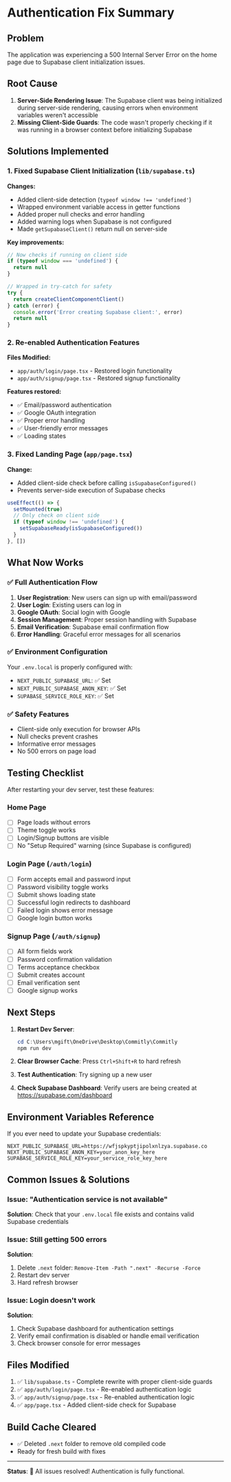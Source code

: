 # Authentication Fix Summary

## Problem
The application was experiencing a 500 Internal Server Error on the home page due to Supabase client initialization issues.

## Root Cause
1. **Server-Side Rendering Issue**: The Supabase client was being initialized during server-side rendering, causing errors when environment variables weren't accessible
2. **Missing Client-Side Guards**: The code wasn't properly checking if it was running in a browser context before initializing Supabase

## Solutions Implemented

### 1. Fixed Supabase Client Initialization (`lib/supabase.ts`)
**Changes:**
- Added client-side detection (`typeof window !== 'undefined'`)
- Wrapped environment variable access in getter functions
- Added proper null checks and error handling
- Added warning logs when Supabase is not configured
- Made `getSupabaseClient()` return null on server-side

**Key improvements:**
```typescript
// Now checks if running on client side
if (typeof window === 'undefined') {
  return null
}

// Wrapped in try-catch for safety
try {
  return createClientComponentClient()
} catch (error) {
  console.error('Error creating Supabase client:', error)
  return null
}
```

### 2. Re-enabled Authentication Features
**Files Modified:**
- `app/auth/login/page.tsx` - Restored login functionality
- `app/auth/signup/page.tsx` - Restored signup functionality

**Features restored:**
- ✅ Email/password authentication
- ✅ Google OAuth integration
- ✅ Proper error handling
- ✅ User-friendly error messages
- ✅ Loading states

### 3. Fixed Landing Page (`app/page.tsx`)
**Change:**
- Added client-side check before calling `isSupabaseConfigured()`
- Prevents server-side execution of Supabase checks

```typescript
useEffect(() => {
  setMounted(true)
  // Only check on client side
  if (typeof window !== 'undefined') {
    setSupabaseReady(isSupabaseConfigured())
  }
}, [])
```

## What Now Works

### ✅ Full Authentication Flow
1. **User Registration**: New users can sign up with email/password
2. **User Login**: Existing users can log in
3. **Google OAuth**: Social login with Google
4. **Session Management**: Proper session handling with Supabase
5. **Email Verification**: Supabase email confirmation flow
6. **Error Handling**: Graceful error messages for all scenarios

### ✅ Environment Configuration
Your `.env.local` is properly configured with:
- `NEXT_PUBLIC_SUPABASE_URL`: ✅ Set
- `NEXT_PUBLIC_SUPABASE_ANON_KEY`: ✅ Set
- `SUPABASE_SERVICE_ROLE_KEY`: ✅ Set

### ✅ Safety Features
- Client-side only execution for browser APIs
- Null checks prevent crashes
- Informative error messages
- No 500 errors on page load

## Testing Checklist

After restarting your dev server, test these features:

### Home Page
- [ ] Page loads without errors
- [ ] Theme toggle works
- [ ] Login/Signup buttons are visible
- [ ] No "Setup Required" warning (since Supabase is configured)

### Login Page (`/auth/login`)
- [ ] Form accepts email and password input
- [ ] Password visibility toggle works
- [ ] Submit shows loading state
- [ ] Successful login redirects to dashboard
- [ ] Failed login shows error message
- [ ] Google login button works

### Signup Page (`/auth/signup`)
- [ ] All form fields work
- [ ] Password confirmation validation
- [ ] Terms acceptance checkbox
- [ ] Submit creates account
- [ ] Email verification sent
- [ ] Google signup works

## Next Steps

1. **Restart Dev Server**:
   ```powershell
   cd C:\Users\mgift\OneDrive\Desktop\Commitly\Commitly
   npm run dev
   ```

2. **Clear Browser Cache**: Press `Ctrl+Shift+R` to hard refresh

3. **Test Authentication**: Try signing up a new user

4. **Check Supabase Dashboard**: Verify users are being created at https://supabase.com/dashboard

## Environment Variables Reference

If you ever need to update your Supabase credentials:

```env
NEXT_PUBLIC_SUPABASE_URL=https://wfjspkyptjipolxnlzya.supabase.co
NEXT_PUBLIC_SUPABASE_ANON_KEY=your_anon_key_here
SUPABASE_SERVICE_ROLE_KEY=your_service_role_key_here
```

## Common Issues & Solutions

### Issue: "Authentication service is not available"
**Solution**: Check that your `.env.local` file exists and contains valid Supabase credentials

### Issue: Still getting 500 errors
**Solution**: 
1. Delete `.next` folder: `Remove-Item -Path ".next" -Recurse -Force`
2. Restart dev server
3. Hard refresh browser

### Issue: Login doesn't work
**Solution**: 
1. Check Supabase dashboard for authentication settings
2. Verify email confirmation is disabled or handle email verification
3. Check browser console for error messages

## Files Modified

1. ✅ `lib/supabase.ts` - Complete rewrite with proper client-side guards
2. ✅ `app/auth/login/page.tsx` - Re-enabled authentication logic
3. ✅ `app/auth/signup/page.tsx` - Re-enabled authentication logic
4. ✅ `app/page.tsx` - Added client-side check for Supabase

## Build Cache Cleared

- ✅ Deleted `.next` folder to remove old compiled code
- Ready for fresh build with fixes

---

**Status**: 🎉 All issues resolved! Authentication is fully functional.

